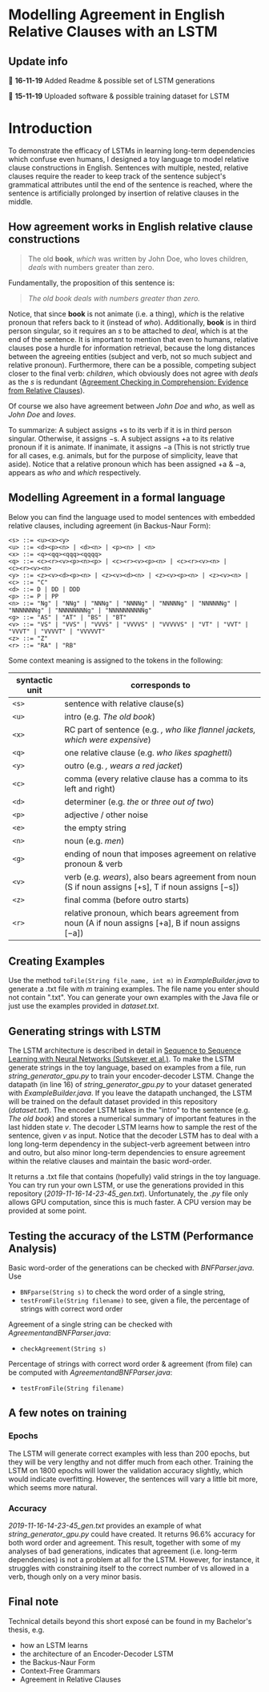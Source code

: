 # Modelling Agreement in English Relative Clauses with an LSTM

## Update info

:triangular_flag_on_post: **16-11-19** Added Readme & possible set of LSTM generations

:triangular_flag_on_post: **15-11-19** Uploaded software & possible training dataset for LSTM

# Introduction
To demonstrate the efficacy of LSTMs in learning long-term dependencies which confuse even humans, I designed a toy language to model relative clause constructions in English. Sentences with multiple, nested, relative clauses require the reader to keep track of the sentence subject's grammatical attributes until the end of the sentence is reached, where the sentence is artificially prolonged by insertion of relative clauses in the middle. 


## How agreement works in English relative clause constructions 
> The old **book**, *which* was written by John Doe, who loves children, *deals* with numbers greater than zero.

Fundamentally, the proposition of this sentence is:

>*The old book deals with numbers greater than zero.*

Notice, that since **book** is not animate (i.e. a thing), *which* is the relative pronoun that refers back to it (instead of *who*). Additionally, **book** is in third person singular, so it requires an *s* to be attached to *deal*, which is at the end of the sentence. 
It is important to mention that even to humans, relative clauses pose a hurdle for information retrieval, because the long distances between the agreeing entities (subject and verb, not so much subject and relative pronoun). Furthermore, there can be a possible, competing subject closer to the final verb: *children*, which obviously does not agree with *deals* as the *s* is redundant ([Agreement Checking in Comprehension: Evidence from Relative Clauses](https://link.springer.com/article/10.1023/A:1005124523808)). 

Of course we also have agreement between *John Doe* and *who*, as well as *John Doe* and *loves*. 

To summarize: 
A subject assigns +s to its verb if it is in third person singular. Otherwise,
it assigns −s.
A subject assigns +a to its relative pronoun if it is animate. If inanimate,
it assigns −a (This is not strictly true for all cases, e.g. animals, but
for the purpose of simplicity, leave that aside). Notice that a relative
pronoun which has been assigned +a & −a, appears as *who* and *which*
respectively.

## Modelling Agreement in a formal language

Below you can find the language used to model sentences with embedded relative clauses, including agreement (in Backus-Naur Form): 
```
<s> ::= <u><x><y>
<u> ::= <d><p><n> | <d><n> | <p><n> | <n>
<x> ::= <q><qq><qqq><qqqq>
<q> ::= <c><r><v><p><n><p> | <c><r><v><p><n> | <c><r><v><n> |
<c><r><v><n>
<y> ::= <z><v><d><p><n> | <z><v><d><n> | <z><v><p><n> | <z><v><n> |
<c> ::= "C"
<d> ::= D | DD | DDD
<p> ::= P | PP
<n> ::= "Ng" | "NNg" | "NNNg" | "NNNNg" | "NNNNNg" | "NNNNNNg" |
"NNNNNNNg" | "NNNNNNNNg" | "NNNNNNNNNNg"
<g> ::= "AS" | "AT" | "BS" | "BT"
<v> ::= "VS" | "VVS" | "VVVS" | "VVVVS" | "VVVVVS" | "VT" | "VVT" |
"VVVT" | "VVVVT" | "VVVVVT"
<z> ::= "Z"
<r> ::= "RA" | "RB"
```
Some context meaning is assigned to the tokens in the following: 

| syntactic unit | corresponds to |
|--------------|--------------|
| `<s>` | sentence with relative clause(s) |
| `<u>` | intro (e.g. *The old book*) |
|`<x>`|RC part of sentence (e.g. *, who like flannel jackets, which were expensive*)|
|`<q>`|one relative clause (e.g. *who likes spaghetti*)|
|`<y>`|outro (e.g. *, wears a red jacket*)|
|`<c>`|comma (every relative clause has a comma to its left and right)|
|`<d>`|determiner (e.g. *the* or *three out of two*)|
|`<p>`|adjective / other noise|
|`<e>`|the empty string|
|`<n>`|noun (e.g. *men*)|
|`<g>`|ending of noun that imposes agreement on relative pronoun & verb|
|`<v>`|verb (e.g. *wears*), also bears agreement from noun (S if noun assigns [+s], T if noun assigns [−s])|
|`<z>`|final comma (before outro starts)|
|`<r>`|relative pronoun, which bears agreement from noun (A if noun assigns [+a], B if noun assigns [−a])|

## Creating Examples
Use the method `toFile(String file_name, int m)` in *ExampleBuilder.java* to generate a .txt file with *m* training examples. The file name you enter should not contain ".txt". 
You can generate your own examples with the Java file or just use the examples provided in *dataset.txt*. 

## Generating strings with LSTM

The LSTM architecture is described in detail in [Sequence to Sequence Learning with Neural Networks (Sutskever et al.)](https://papers.nips.cc/paper/5346-sequence-to-sequence-learning-with-neural-networks.pdf).
To make the LSTM generate strings in the toy language, based on examples from a file, run *string_generator_gpu.py* to train your encoder-decoder LSTM. Change the datapath (in line 16) of *string_generator_gpu.py* to your dataset generated with *ExampleBuilder.java*. If you leave the datapath unchanged, the LSTM will be trained on the default dataset provided in this repository (*dataset.txt*).
The encoder LSTM takes in the "intro" to the sentence (e.g. *The old book*) and stores a numerical summary of important features in the last hidden state *v*. The decoder LSTM learns how to sample the rest of the sentence, given *v* as input.
Notice that the decoder LSTM has to deal with a long long-term dependency in the subject-verb agreement between intro and outro, but also minor long-term dependencies to ensure agreement within the relative clauses and maintain the basic word-order.

It returns a .txt file that contains (hopefully) valid strings in the toy language. 
You can try run your own LSTM, or use the generations provided in this repository (*2019-11-16-14-23-45_gen.txt*).
Unfortunately, the *.py* file only allows GPU computation, since this is much faster. A CPU version may be provided at some point. 

## Testing the accuracy of the LSTM (Performance Analysis)

Basic word-order of the generations can be checked with *BNFParser.java*. Use
* `BNFparse(String s)` to check the word order of a single string, 
* `testFromFile(String filename)` to see, given a file, the percentage of strings with correct word order 

Agreement of a single string can be checked with *AgreementandBNFParser.java*:
* `checkAgreement(String s)`

Percentage of strings with correct word order & agreement (from file) can be computed with *AgreementandBNFParser.java*:
* `testFromFile(String filename)`

## A few notes on training
### Epochs
The LSTM will generate correct examples with less than 200 epochs, but they will be very lengthy and not differ much from each other. 
Training the LSTM on 1800 epochs will lower the validation accuracy slightly, which would indicate overfitting. However, the sentences will vary a little bit more, which seems more natural. 
### Accuracy
*2019-11-16-14-23-45_gen.txt* provides an example of what *string_generator_gpu.py* could have created. It returns 96.6% accuracy for both word order and agreement. 
This result, together with some of my analyses of bad generations, indicates that agreement (i.e. long-term dependencies) is not a problem at all for the LSTM. However, for instance, it struggles with constraining itself to the correct number of `V`s allowed in a verb, though only on a very minor basis. 

## Final note
Technical details beyond this short exposé can be found in my Bachelor's thesis, e.g.
* how an LSTM learns
* the architecture of an Encoder-Decoder LSTM
* the Backus-Naur Form
* Context-Free Grammars
* Agreement in Relative Clauses
